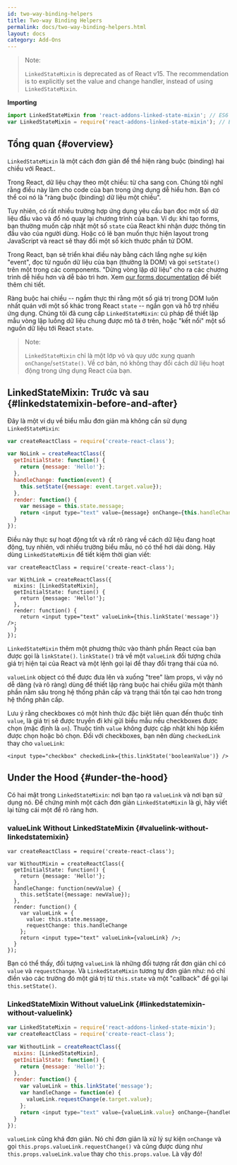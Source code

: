 ```yaml
---
id: two-way-binding-helpers
title: Two-way Binding Helpers
permalink: docs/two-way-binding-helpers.html
layout: docs
category: Add-Ons
---
```


> Note:
>
> `LinkedStateMixin` is deprecated as of React v15. The recommendation is to explicitly set the value and change handler, instead of using `LinkedStateMixin`.

**Importing**

```javascript
import LinkedStateMixin from 'react-addons-linked-state-mixin'; // ES6
var LinkedStateMixin = require('react-addons-linked-state-mixin'); // ES5 with npm
```

## Tổng quan {#overview}

`LinkedStateMixin` là một cách đơn giản để thể hiện ràng buộc (binding) hai chiều với React..

Trong React, dữ liệu chạy theo một chiều: từ cha sang con. Chúng tôi nghĩ rằng điều này làm cho code của bạn trong ứng dụng dễ hiểu hơn. Bạn có thể coi nó là "ràng buộc (binding) dữ liệu một chiều".

Tuy nhiên, có rất nhiều trường hợp ứng dụng yêu cầu bạn đọc một số dữ liệu đầu vào và đổ nó quay lại chương trình của bạn. Ví dụ: khi tạo forms, bạn thường muốn cập nhật một số `state` của React khi nhận được thông tin đầu vào của người dùng. Hoặc có lẽ bạn muốn thực hiện layout trong JavaScript và react sẽ thay đổi một số kích thước phần tử DOM.

Trong React, bạn sẽ triển khai điều này bằng cách lắng nghe sự kiện "event", đọc từ nguồn dữ liệu của bạn (thường là DOM) và gọi `setState()` trên một trong các components. "Dừng vòng lặp dữ liệu" cho ra các chương trình dễ hiểu hơn và dễ bảo trì hơn. Xem [our forms documentation](/docs/forms.html) để biết thêm chi tiết.

Ràng buộc hai chiều -- ngầm thực thi rằng một số giá trị trong DOM luôn nhất quán với một số khác trong React `state` -- ngắn gọn và hỗ trợ nhiều ứng dụng. Chúng tôi đã cung cấp `LinkedStateMixin`: cú pháp để thiết lập mẫu vòng lặp luồng dữ liệu chung được mô tả ở trên, hoặc "kết nối" một số nguồn dữ liệu tới React `state`.

> Note:
>
> `LinkedStateMixin` chỉ là một lớp vỏ và quy ước xung quanh `onChange`/`setState()`. Về cơ bản, nó không thay đổi cách dữ liệu hoạt động trong ứng dụng React của bạn.

## LinkedStateMixin: Trước và sau {#linkedstatemixin-before-and-after}

Đây là một ví dụ về biểu mẫu đơn giản mà không cần sử dụng `LinkedStateMixin`:

```javascript
var createReactClass = require('create-react-class');

var NoLink = createReactClass({
  getInitialState: function() {
    return {message: 'Hello!'};
  },
  handleChange: function(event) {
    this.setState({message: event.target.value});
  },
  render: function() {
    var message = this.state.message;
    return <input type="text" value={message} onChange={this.handleChange} />;
  }
});
```

Điều này thực sự hoạt động tốt và rất rõ ràng về cách dữ liệu đang hoạt động, tuy nhiên, với nhiều trường biểu mẫu, nó có thể hơi dài dòng. Hãy dùng `LinkedStateMixin` để tiết kiệm thời gian viết:

```javascript{4,9}
var createReactClass = require('create-react-class');

var WithLink = createReactClass({
  mixins: [LinkedStateMixin],
  getInitialState: function() {
    return {message: 'Hello!'};
  },
  render: function() {
    return <input type="text" valueLink={this.linkState('message')} />;
  }
});
```

`LinkedStateMixin` thêm một phương thức vào thành phần React của bạn được gọi là `linkState()`. `linkState()` trả về một `valueLink` đối tượng chứa giá trị hiện tại của React và một lệnh gọi lại để thay đổi trạng thái của nó.

`valueLink` object có thể được đưa lên và xuống "tree" làm props, vì vậy nó dễ dàng (và rõ ràng) dùng để thiết lập ràng buộc hai chiều giữa một thành phần nằm sâu trong hệ thống phân cấp và trạng thái tồn tại cao hơn trong hệ thống phân cấp.

Lưu ý rằng checkboxes có một hình thức đặc biệt liên quan đến thuộc tính `value`, là giá trị sẽ được truyền đi khi gửi biểu mẫu nếu checkboxes được chọn (mặc định là `on`). Thuộc tính `value` không được cập nhật khi hộp kiểm được chọn hoặc bỏ chọn. Đối với checkboxes, bạn nên dùng `checkedLink` thay cho `valueLink`:
```
<input type="checkbox" checkedLink={this.linkState('booleanValue')} />
```

## Under the Hood {#under-the-hood}

Có hai mặt trong `LinkedStateMixin`: nơi bạn tạo ra `valueLink` và nơi bạn sử dụng nó. Để chứng minh một cách đơn giản `LinkedStateMixin` là gì, hãy viết lại từng cái một để rõ ràng hơn.

### valueLink Without LinkedStateMixin {#valuelink-without-linkedstatemixin}

```javascript{7-9,11-14}
var createReactClass = require('create-react-class');

var WithoutMixin = createReactClass({
  getInitialState: function() {
    return {message: 'Hello!'};
  },
  handleChange: function(newValue) {
    this.setState({message: newValue});
  },
  render: function() {
    var valueLink = {
      value: this.state.message,
      requestChange: this.handleChange
    };
    return <input type="text" valueLink={valueLink} />;
  }
});
```

Bạn có thể thấy, đối tượng `valueLink` là những đối tượng rất đơn giản chỉ có `value` và `requestChange`. Và `LinkedStateMixin` tương tự đơn giản như: nó chỉ điền vào các trường đó một giá trị từ `this.state` và một "callback" để gọi lại `this.setState()`.

### LinkedStateMixin Without valueLink {#linkedstatemixin-without-valuelink}

```javascript
var LinkedStateMixin = require('react-addons-linked-state-mixin');
var createReactClass = require('create-react-class');

var WithoutLink = createReactClass({
  mixins: [LinkedStateMixin],
  getInitialState: function() {
    return {message: 'Hello!'};
  },
  render: function() {
    var valueLink = this.linkState('message');
    var handleChange = function(e) {
      valueLink.requestChange(e.target.value);
    };
    return <input type="text" value={valueLink.value} onChange={handleChange} />;
  }
});
```

`valueLink` cũng khá đơn giản. Nó chỉ đơn giản là xử lý sự kiện `onChange` và gọi `this.props.valueLink.requestChange()` và cũng được dùng như `this.props.valueLink.value` thay cho `this.props.value`. Là vậy đó!
